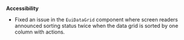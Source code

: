 **Accessibility**

- Fixed an issue in the `EuiDataGrid` component where screen readers announced sorting status twice when the data grid is sorted by one column with actions.
